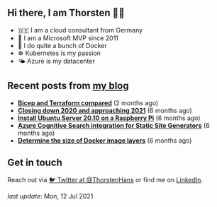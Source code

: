 ## Hi there, I am Thorsten 👋🏼

- 🇩🇪 I am a cloud consultant from Germany 
- 🔷 I am a Microsoft MVP since 2011
- 🐳 I do quite a bunch of Docker
- ☸️ Kubernetes is my passion
- 🌤 Azure is my datacenter

## Recent posts from [my blog](https://thorsten-hans.com) 

- **[Bicep and Terraform compared](https://thorsten-hans.com/bicep-and-terraform-compared/)** (2 months ago)
- **[Closing down 2020 and approaching 2021](https://thorsten-hans.com/closing-down-2020-and-approaching-2021/)** (6 months ago)
- **[Install Ubuntu Server 20.10 on a Raspberry Pi](https://thorsten-hans.com/install-ubuntu-server-20-10-on-a-raspberry-pi/)** (6 months ago)
- **[Azure Cognitive Search integration for Static Site Generators](https://thorsten-hans.com/azure-search-integration-for-static-site-generators/)** (6 months ago)
- **[Determine the size of Docker image layers](https://thorsten-hans.com/determine-the-size-of-docker-image-layers/)** (6 months ago)

## Get in touch

Reach out via [🐦 Twitter at @ThorstenHans](https://twitter.com/ThorstenHans) or find me on [LinkedIn](https://linkedin.com/in/ThorstenHans).

_last update_: Mon, 12 Jul 2021

